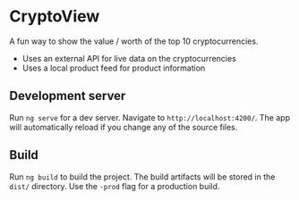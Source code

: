 # CryptoView

A fun way to show the value / worth of the top 10 cryptocurrencies.
- Uses an external API for live data on the cryptocurrencies
- Uses a local product feed for product information 

## Development server

Run `ng serve` for a dev server. Navigate to `http://localhost:4200/`. The app will automatically reload if you change any of the source files.

## Build

Run `ng build` to build the project. The build artifacts will be stored in the `dist/` directory. Use the `-prod` flag for a production build.
